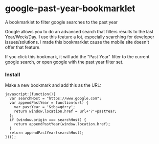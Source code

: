 # google-past-year-bookmarklet
A bookmarklet to filter google searches to the past year

Google allows you to do an advanced search that filters results to the last Year/Week/Day. I use this feature a lot, especially searching for developer issues/solutions. I made this bookmarklet cause the mobile site doesn't offer that feature.

If you click this bookmark, it will add the "Past Year" filter to the current google search, or open google with the past year filter set.

### Install
Make a new bookmark and add this as the URL:

```
javascript:(function(){
  var searchHost = "https://www.google.com";
  var appendPastYear = function(url) {
    var pastYear = '&tbs=qdr:y';
    return window.location.href = url+'?'+pastYear;
  };
  if (window.origin === searchHost) {
    return appendPastYear(window.location.href);
  }
  return appendPastYear(searchHost);
})();
```
